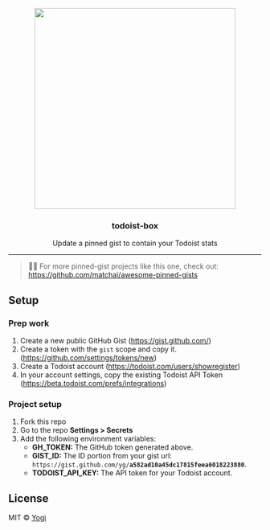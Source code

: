 <p align="center">
  <img width="400" src="screenshot.png">
  <h3 align="center">todoist-box</h3>
  <p align="center">Update a pinned gist to contain your Todoist stats</p>
</p>

---

> 📌✨ For more pinned-gist projects like this one, check out: https://github.com/matchai/awesome-pinned-gists

## Setup

### Prep work

1. Create a new public GitHub Gist (https://gist.github.com/)
1. Create a token with the `gist` scope and copy it. (https://github.com/settings/tokens/new)
1. Create a Todoist account (https://todoist.com/users/showregister)
1. In your account settings, copy the existing Todoist API Token (https://beta.todoist.com/prefs/integrations)

### Project setup

1. Fork this repo
1. Go to the repo **Settings > Secrets**
1. Add the following environment variables:
   - **GH_TOKEN:** The GitHub token generated above.
   - **GIST_ID:** The ID portion from your gist url: `https://gist.github.com/yg/`**`a582ad10a45dc17815feea6018223880`**.
   - **TODOIST_API_KEY:** The API token for your Todoist account.

## License

MIT © [Yogi](LICENSE)
